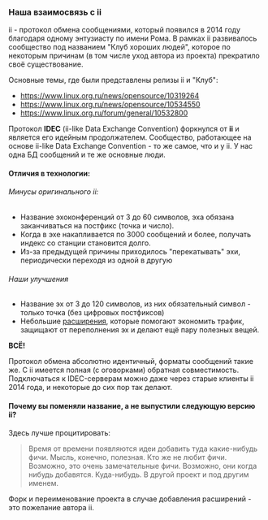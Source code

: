 ### Наша взаимосвязь с ii

ii - протокол обмена сообщениями, который появился в 2014 году благодаря одному энтузиасту по имени Рома. В рамках ii развивалось сообщество под названием "Клуб хороших людей", которое по некоторым причинам (в том числе уход автора из проекта) прекратило своё существование.

Основные темы, где были представлены релизы ii и "Клуб":

* <https://www.linux.org.ru/news/opensource/10319264>
* <https://www.linux.org.ru/news/opensource/10534550>
* <https://www.linux.org.ru/forum/general/10532800>

Протокол **IDEC** (ii-like Data Exchange Convention) форкнулся от **ii** и является его идейным продолжателем. Сообщество, работающее на основе ii-like Data Exchange Convention - то же самое, что и у ii. У нас одна БД сообщений и те же основные люди.

#### Отличия в технологии:

###### Минусы оригинального ii:

* Название эхоконференций от 3 до 60 символов, эха обязана заканчиваться на постфикс (точка и число).
* Когда в эхе накапливается по 3000 сообщений и более, получать индекс со станции становится долго.
* Из-за предыдущей причины приходилось "перекатывать" эхи, периодически переходя из одной в другую

###### Наши улучшения

* Название эх от 3 до 120 символов, из них обязательный символ - только точка (без цифровых постфиксов)
* Небольшие [расширения](extensions.md), которые помогают экономить трафик, защищают от переполнения эх и делают ещё пару полезных вещей.

**ВСЁ!**

Протокол обмена абсолютно идентичный, форматы сообщений такие же. С ii имеется полная (с оговорками) обратная совместимость. Подключаться к IDEC-серверам можно даже через старые клиенты ii 2014 года, и некоторые до сих пор так делают.

#### Почему вы поменяли название, а не выпустили следующую версию ii?

Здесь лучше процитировать:

> Время от времени появляются идеи добавить туда какие-нибудь фичи. Мысль, конечно, полезная. Кто же не любит фичи. Возможно, это очень замечательные фичи. Возможно, они когда нибудь добавятся. Куда-нибудь. В другой проект и под другим именем.

Форк и переименование проекта в случае добавления расширений - это пожелание автора ii.
